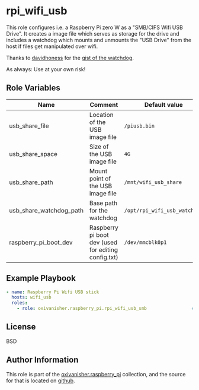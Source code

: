 rpi_wifi_usb
============

This role configures i.e. a Raspberry Pi zero W as a "SMB/CIFS Wifi USB Drive". It creates a image file which serves as storage for the drive and includes a watchdog which mounts and unmounts the "USB Drive" from the host if files get manipulated over wifi.

Thanks to [davidhoness](https://gist.github.com/davidhoness/) for the [gist of the watchdog](https://gist.githubusercontent.com/davidhoness/0f45ef6a41bac6311614f109acbf92db/raw/970badd0ae4b097e3af8d5142e65c34b21f5cfab/usb_share.py).

As always: Use at your own risk!

Role Variables
--------------

| Name                    | Comment                                             | Default value                |
|-------------------------|-----------------------------------------------------|------------------------------|
| usb_share_file          | Location of the USB image file                      | `/piusb.bin`                 |
| usb_share_space         | Size of the USB image file                          | `4G`                         |
| usb_share_path          | Mount point of the USB image file                   | `/mnt/wifi_usb_share`        |
| usb_share_watchdog_path | Base path for the watchdog                          | `/opt/rpi_wifi_usb_watchdog` |
| raspberry_pi_boot_dev   | Raspberry pi boot dev (used for editing config.txt) | `/dev/mmcblk0p1`             |

Example Playbook
----------------
```yaml
- name: Raspberry Pi Wifi USB stick
  hosts: wifi_usb
  roles:
    - role: oxivanisher.raspberry_pi.rpi_wifi_usb_smb                 # configure rpi wifi usb
```

License
-------

BSD

Author Information
------------------

This role is part of the [oxivanisher.raspberry_pi](https://galaxy.ansible.com/ui/repo/published/oxivanisher/raspberry_pi/) collection, and the source for that is located on [github](https://github.com/oxivanisher/collection-raspberry_pi).
